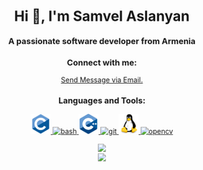 <h1 align="center">Hi 👋, I'm Samvel Aslanyan</h1>
<h3 align="center">A passionate software developer from Armenia</h3>

<h3 align="center">Connect with me:</h3>
<p align="center">
    <a href="mailto:samaslanyan3@gmail.com" target="_blank" rel="noreferrer"> 
        Send Message via Email.
    </a>
</p>

<div align="center">
    <h3 align="center">Languages and Tools:</h3>
    <a href="https://www.cprogramming.com/" target="_blank" rel="noreferrer">
        <img src="https://raw.githubusercontent.com/devicons/devicon/master/icons/c/c-original.svg" alt="c" width="40" height="40"/>
    </a>
    <a href="https://www.gnu.org/software/bash/" target="_blank" rel="noreferrer"> 
        <img src="https://www.vectorlogo.zone/logos/gnu_bash/gnu_bash-icon.svg" alt="bash" width="40" height="40"/>
    </a>
    <a href="https://www.w3schools.com/cpp/" target="_blank" rel="noreferrer">
        <img src="https://raw.githubusercontent.com/devicons/devicon/master/icons/cplusplus/cplusplus-original.svg" alt="cplusplus" width="40" height="40"/>
    </a>
    <a href="https://git-scm.com/" target="_blank" rel="noreferrer">
        <img src="https://www.vectorlogo.zone/logos/git-scm/git-scm-icon.svg" alt="git" width="40" height="40"/>
    </a>
    <a href="https://www.linux.org/" target="_blank" rel="noreferrer">
        <img src="https://raw.githubusercontent.com/devicons/devicon/master/icons/linux/linux-original.svg" alt="linux" width="40" height="40"/>
    </a>
    <a href="https://opencv.org/" target="_blank" rel="noreferrer">
        <img src="https://www.vectorlogo.zone/logos/opencv/opencv-icon.svg" alt="opencv" width="40" height="40"/>
    </a>
</div>
<br>
<div align="center">
    <a href="https://git.io/streak-stats">
        <img src="https://streak-stats.demolab.com/?user=assam4&theme=rust-ferris-dark&card_width=800">
    </a>
    <br>
    <a href="https://github.com/anuraghazra/github-readme-stats">
        <img src="https://github-readme-stats.vercel.app/api/top-langs/?username=assam4&layout=compact&hide=Roff,Perl,TeX,GLSL,CMake,HTML,Batchfile,M4,Zig,Lua,Objective-C&size_weight=0.5&count_weight=0.5&theme=great-gatsby&card_width=800"/>
    </a>
</div>
